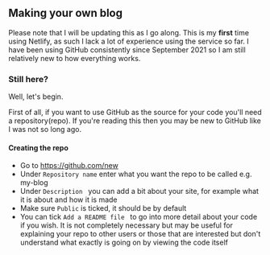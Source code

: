 
## Making your own blog

Please note that I will be updating this as I go along. This is my **first** time using Netlify, as such I lack a lot of experience using the service so far. I have been using GitHub consistently since September 2021 so I am still relatively new to how everything works. 

### Still here?

Well, let's begin.

First of all, if you want to use GitHub as the source for your code you'll need a repository(repo). If you're reading this then you may be new to GitHub like I was not so long ago.  

#### Creating the repo

- Go to <https://github.com/new>
- Under ``Repository name`` enter what you want the repo to be called e.g. my-blog
- Under ``Description `` you can add a bit about your site, for example what it is about and how it is made
- Make sure ``Public`` is ticked, it should be by default
- You can tick ``Add a README file `` to go into more detail about your code if you wish. It is not completely necessary but may be useful for explaining your repo to other users or those that are interested but don't understand what exactly is going on by viewing the code itself
